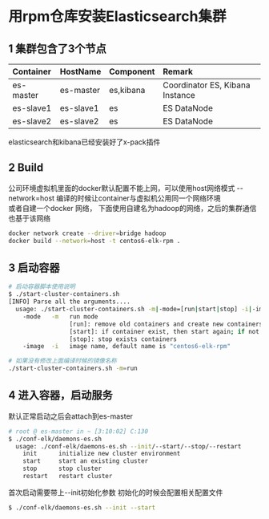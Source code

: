 # 用rpm仓库安装Elasticsearch集群

## 1 集群包含了3个节点

| Container     | HostName  | Component    | Remark                            |
| :-----------  | :------   | :------      |  :------                          |
| es-master     | es-master | es,kibana    | Coordinator ES, Kibana Instance   |
| es-slave1     | es-slave1 | es           | ES DataNode                       |
| es-slave2     | es-slave2 | es           | ES DataNode                       |

elasticsearch和kibana已经安装好了x-pack插件

## 2 Build
公司环境虚拟机里面的docker默认配置不能上网，可以使用host网络模式 --network=host 编译的时候让container与虚拟机公用同一个网络环境  
或者自建一个docker 网络， 下面使用自建名为hadoop的网络，之后的集群通信也基于该网络
```bash
docker network create --driver=bridge hadoop
docker build --network=host -t centos6-elk-rpm .
```

## 3 启动容器
```bash
# 启动容器脚本使用说明
$ ./start-cluster-containers.sh 
[INFO] Parse all the arguments....
  usage: ./start-cluster-containers.sh -m|-mode=[run|start|stop] -i|-image=[image name] -h|--hlep
    -mode   -m   run mode  
                 [run]: remove old containers and create new containers
                 [start]: if container exist, then start again; if not exists, then run a new container
                 [stop]: stop exists containers
    -image  -i   image name, default name is "centos6-elk-rpm" 
```

```bash
# 如果没有修改上面编译时候的镜像名称
./start-cluster-containers.sh -m=run
```


## 4 进入容器，启动服务
默认正常启动之后会attach到es-master
```bash
# root @ es-master in ~ [3:10:02] C:130
$ ./conf-elk/daemons-es.sh               
  usage: ./conf-elk/daemons-es.sh --init/--start/--stop/--restart
    init      initialize new cluster environment
    start     start an existing cluster
    stop      stop cluster
    restart   restart cluster
```

首次启动需要带上--init初始化参数
初始化的时候会配置相关配置文件
```bash
$ ./conf-elk/daemons-es.sh --init --start
```



